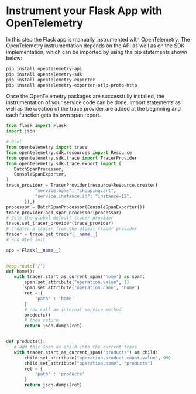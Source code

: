 # Instrument your Flask App with OpenTelemetry

In this step the Flask app is manually instrumented with OpenTelemetry.
The OpenTelemetry instrumentation depends on the API as well as on the SDK implementation, which can be 
imported by using the pip statements shown below:

```bash
pip install opentelemetry-api
pip install opentelemetry-sdk
pip install opentelemetry-exporter
pip install opentelemetry-exporter-otlp-proto-http
```

Once the OpenTelemetry packages are successfully installed, the instrumentation of your service code can be done.
Import statements as well as the creation of the trace provider are added at the beginning and each function gets its own span report.

```python
from flask import Flask
import json

# Otel
from opentelemetry import trace
from opentelemetry.sdk.resources import Resource
from opentelemetry.sdk.trace import TracerProvider
from opentelemetry.sdk.trace.export import (
   BatchSpanProcessor,
   ConsoleSpanExporter,
)
trace_provider = TracerProvider(resource=Resource.create({
           "service.name": "shoppingcart",
           "service.instance.id": "instance-12",
       }),)
processor = BatchSpanProcessor(ConsoleSpanExporter())
trace_provider.add_span_processor(processor)
# Sets the global default tracer provider
trace.set_tracer_provider(trace_provider)
# Creates a tracer from the global tracer provider
tracer = trace.get_tracer(__name__)
# End Otel init

app = Flask(__name__)


@app.route('/')
def home():
   with tracer.start_as_current_span("home") as span:
       span.set_attribute("operation.value", 1)
       span.set_attribute("operation.name", "home")
       ret = {
           'path' : 'home'   
       }
       # now call an internal service method
       products()
       # then return
       return json.dumps(ret)


def products():
   # add this span as child into the current trace
   with tracer.start_as_current_span("products") as child:
       child.set_attribute("operation.product.count.value", 99)
       child.set_attribute("operation.name", "products")
       ret = {
           'path' : 'products'   
       }
       return json.dumps(ret)

```
